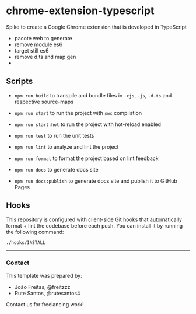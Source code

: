 # chrome-extension-typescript

Spike to create a Google Chrome extension that is developed in TypeScript

- pacote web to generate
- remove module es6
- target still es6
- remove d.ts and map gen
- 

## Scripts

- `npm run build` to transpile and bundle files in `.cjs`, `.js`, `.d.ts` and respective source-maps
- `npm run start` to run the project with `swc` compilation

- `npm run start:hot` to run the project with hot-reload enabled

- `npm run test` to run the unit tests
- `npm run lint` to analyze and lint the project
- `npm run format` to format the project based on lint feedback
- `npm run docs` to generate docs site
- `npm run docs:publish` to generate docs site and publish it to GitHub Pages

## Hooks

This repository is configured with client-side Git hooks that automatically format + lint the codebase before each push. You can install it by running the following command:

```bash
./hooks/INSTALL
```

---

### Contact

This template was prepared by:

- João Freitas, @freitzzz
- Rute Santos, @rutesantos4

Contact us for freelancing work!
